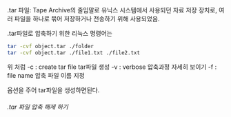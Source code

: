 
.tar 파일: Tape Archive의 줄임말로 유닉스 시스템에서 사용되던 자료 저장 장치로, 여러 파일을 하나로 묶어 저장하거나 전송하기 위해 사용되었음.

.tar파일로 압축하기 위한 리눅스 명령어는
``` bash
tar -cvf object.tar ./folder
tar -cvf object.tar ./file1.txt ./file2.txt
```
위 처럼
-c : create tar file tar파일 생성
-v : verbose 압축과정 자세히 보이기
-f : file name 압축 파일 이름 지정

옵션을 주어 tar파일을 생성하면된다.

###### .tar 파일 압축 해제 하기

